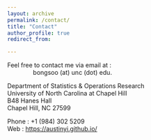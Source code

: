 ```yaml
---
layout: archive
permalink: /contact/
title: "Contact"
author_profile: true
redirect_from:

---
```


Feel free to contact me via email at :  
&nbsp;&nbsp;&nbsp;&nbsp;&nbsp;&nbsp;&nbsp;&nbsp;&nbsp;&nbsp;&nbsp;&nbsp;&nbsp;&nbsp; bongsoo (at) unc (dot) edu.  

Department of Statistics & Operations Research  
University of North Carolina at Chapel Hill   
B48 Hanes Hall   
Chapel Hill, NC 27599   


Phone : +1 (984) 302 5209     
Web : https://austinyi.github.io/
